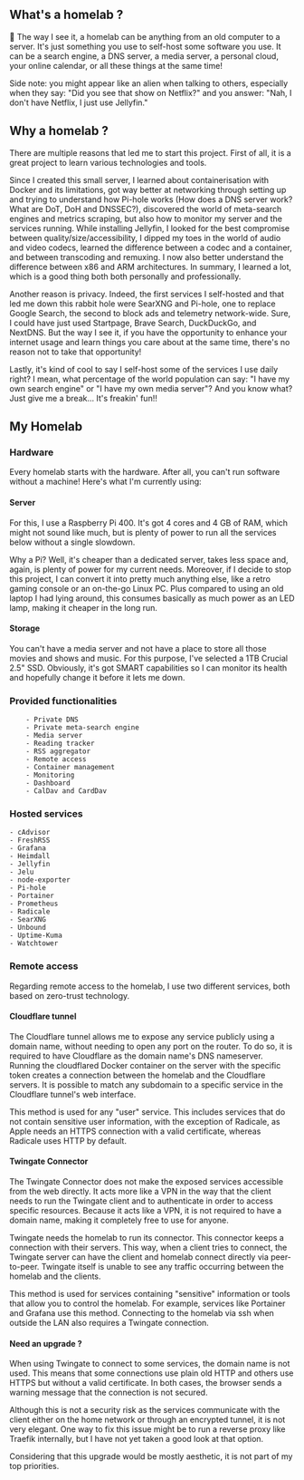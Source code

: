 ## What's a homelab ?
📕 The way I see it, a homelab can be anything from an old computer to a server. It's just something you use to self-host some software you use. It can be a search engine, a DNS server, a media server, a personal cloud, your online calendar, or all these things at the same time!

Side note: you might appear like an alien when talking to others, especially when they say: "Did you see that show on Netflix?" and you answer: "Nah, I don't have Netflix, I just use Jellyfin."

## Why a homelab ?

There are multiple reasons that led me to start this project. First of all, it is a great project to learn various technologies and tools.

Since I created this small server, I learned about containerisation with Docker and its limitations, got way better at networking through setting up and trying to understand how Pi-hole works (How does a DNS server work? What are DoT, DoH and DNSSEC?), discovered the world of meta-search engines and metrics scraping, but also how to monitor my server and the services running. While installing Jellyfin, I looked for the best compromise between quality/size/accessibility, I dipped my toes in the world of audio and video codecs, learned the difference between a codec and a container, and between transcoding and remuxing. I now also better understand the difference between x86 and ARM architectures. In summary, I learned a lot, which is a good thing both both personally and professionally.

Another reason is privacy. Indeed, the first services I self-hosted and that led me down this rabbit hole were SearXNG and Pi-hole, one to replace Google Search, the second to block ads and telemetry network-wide. Sure, I could have just used Startpage, Brave Search, DuckDuckGo, and NextDNS. But the way I see it, if you have the opportunity to enhance your internet usage and learn things you care about at the same time, there's no reason not to take that opportunity!

Lastly, it's kind of cool to say I self-host some of the services I use daily right? I mean, what percentage of the world population can say: "I have my own search engine" or "I have my own media server"?
And you know what? Just give me a break… It's freakin' fun!! 

## My Homelab
### Hardware

Every homelab starts with the hardware. After all, you can't run software without a machine! Here's what I'm currently using:

#### Server

For this, I use a Raspberry Pi 400. It's got 4 cores and 4 GB of RAM, which might not sound like much, but is plenty of power to run all the services below without a single slowdown.

Why a Pi? Well, it's cheaper than a dedicated server, takes less space and, again, is plenty of power for my current needs. Moreover, if I decide to stop this project, I can convert it into pretty much anything else, like a retro gaming console or an on-the-go Linux PC. Plus compared to using an old laptop I had lying around, this consumes basically as much power as an LED lamp, making it cheaper in the long run.

#### Storage

You can't have a media server and not have a place to store all those movies and shows and music. For this purpose, I've selected a 1TB Crucial 2.5" SSD. Obviously, it's got SMART capabilities so I can monitor its health and hopefully change it before it lets me down.

### Provided functionalities
		- Private DNS
		- Private meta-search engine
		- Media server
		- Reading tracker
		- RSS aggregator
		- Remote access
		- Container management
		- Monitoring
		- Dashboard
		- CalDav and CardDav
  
### Hosted services
    - cAdvisor
    - FreshRSS
    - Grafana
    - Heimdall
    - Jellyfin
    - Jelu
    - node-exporter
    - Pi-hole
    - Portainer
    - Prometheus
    - Radicale
    - SearXNG
    - Unbound
    - Uptime-Kuma
    - Watchtower
    
### Remote access

Regarding remote access to the homelab, I use two different services, both based on zero-trust technology.

#### Cloudflare tunnel
The Cloudflare tunnel allows me to expose any service publicly using a domain name, without needing to open any port on the router. To do so, it is required to have Cloudflare as the domain name's DNS nameserver. Running the cloudflared Docker container on the server with the specific token creates a connection between the homelab and the Cloudflare servers. It is possible to match any subdomain to a specific service in the Cloudflare tunnel's web interface.

This method is used for any "user" service. This includes services that do not contain sensitive user information, with the exception of Radicale, as Apple needs an HTTPS connection with a valid certificate, whereas Radicale uses HTTP by default.

#### Twingate Connector

The Twingate Connector does not make the exposed services accessible from the web directly. It acts more like a VPN in the way that the client needs to run the Twingate client and to authenticate in order to access specific resources. Because it acts like a VPN, it is not required to have a domain name, making it completely free to use for anyone.

Twingate needs the homelab to run its connector. This connector keeps a connection with their servers. This way, when a client tries to connect, the Twingate server can have the client and homelab connect directly via peer-to-peer. Twingate itself is unable to see any traffic occurring between the homelab and the clients.

This method is used for services containing "sensitive" information or tools that allow you to control the homelab. For example, services like Portainer and Grafana use this method. Connecting to the homelab via ssh when outside the LAN also requires a Twingate connection.

#### Need an upgrade ?

When using Twingate to connect to some services, the domain name is not used. This means that some connections use plain old HTTP and others use HTTPS but without a valid certificate. In both cases, the browser sends a warning message that the connection is not secured.

Although this is not a security risk as the services communicate with the client either on the home network or through an encrypted tunnel, it is not very elegant. One way to fix this issue might be to run a reverse proxy like Traefik internally, but I have not yet taken a good look at that option.

Considering that this upgrade would be mostly aesthetic, it is not part of my top priorities.
